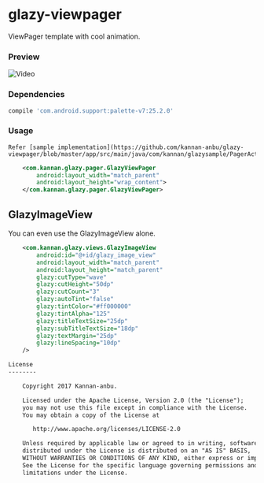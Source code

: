 # glazy-viewpager

ViewPager template with cool animation.

### Preview

![Video](https://github.com/kannan-anbu/glazy-viewpager/blob/master/app/src/main/res/drawable-nodpi/sample_gif.gif)


### Dependencies
```groovy
compile 'com.android.support:palette-v7:25.2.0'
```

### Usage
    Refer [sample implementation](https://github.com/kannan-anbu/glazy-viewpager/blob/master/app/src/main/java/com/kannan/glazysample/PagerActivity.java).
```xml
    <com.kannan.glazy.pager.GlazyViewPager
        android:layout_width="match_parent"
        android:layout_height="wrap_content">
    </com.kannan.glazy.pager.GlazyViewPager>
```

## GlazyImageView
You can even use the GlazyImageView alone.

```xml
    <com.kannan.glazy.views.GlazyImageView
        android:id="@+id/glazy_image_view"
        android:layout_width="match_parent"
        android:layout_height="match_parent"
        glazy:cutType="wave"
        glazy:cutHeight="50dp"
        glazy:cutCount="3"
        glazy:autoTint="false"
        glazy:tintColor="#ff000000"
        glazy:tintAlpha="125"
        glazy:titleTextSize="25dp"
        glazy:subTitleTextSize="18dp"
        glazy:textMargin="25dp"
        glazy:lineSpacing="10dp"
    />

License
--------

    Copyright 2017 Kannan-anbu.

    Licensed under the Apache License, Version 2.0 (the "License");
    you may not use this file except in compliance with the License.
    You may obtain a copy of the License at

       http://www.apache.org/licenses/LICENSE-2.0

    Unless required by applicable law or agreed to in writing, software
    distributed under the License is distributed on an "AS IS" BASIS,
    WITHOUT WARRANTIES OR CONDITIONS OF ANY KIND, either express or implied.
    See the License for the specific language governing permissions and
    limitations under the License.
